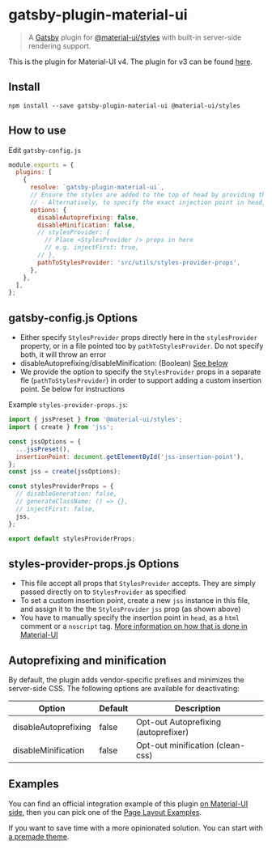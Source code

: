 # gatsby-plugin-material-ui

> A [Gatsby](https://github.com/gatsbyjs/gatsby) plugin for
> [@material-ui/styles](https://github.com/mui-org/material-ui) with
> built-in server-side rendering support.

This is the plugin for Material-UI v4. The plugin for v3 can be found [here](https://github.com/hupe1980/gatsby-plugin-material-ui/tree/v1.2.5).

## Install

`npm install --save gatsby-plugin-material-ui @material-ui/styles`

## How to use

Edit `gatsby-config.js`

```js
module.exports = {
  plugins: [
    {
      resolve: `gatsby-plugin-material-ui`,
      // Ensure the styles are added to the top of head by providing the `injectFirst: true` option in a `stylesProvider` property (see below)
      // - Alternatively, to specify the exact injection point in head, include the `pathToStylesProvider` property pointing to a config file (e.g. src/utils/styles-provider-props)
      options: {
        disableAutoprefixing: false,
        disableMinification: false,
        // stylesProvider: {
          // Place <StylesProvider /> props in here
          // e.g. injectFirst: true,
        // },
        pathToStylesProvider: 'src/utils/styles-provider-props',
      },
    },
  ],
};
```

## gatsby-config.js Options

- Either specify `StylesProvider` props directly here in the `stylesProvider` property, or in a file pointed too by `pathToStylesProvider`. Do not specify both, it will throw an error
- disableAutoprefixing/disableMinification: (Boolean) [See below](#autoprefixing-and-minification)
- We provide the option to specify the `StylesProvider` props in a separate fle (`pathToStylesProvider`) in order to support adding a custom insertion point. Se below for instructions

Example `styles-provider-props.js`:

```js
import { jssPreset } from '@material-ui/styles';
import { create } from 'jss';

const jssOptions = {
  ...jssPreset(),
  insertionPoint: document.getElementById('jss-insertion-point'),
};
const jss = create(jssOptions);

const stylesProviderProps = {
  // disableGeneration: false,
  // generateClassName: () => {},
  // injectFirst: false,
  jss,
};

export default stylesProviderProps;
```

## styles-provider-props.js Options

- This file accept all props that `StylesProvider` accepts. They are simply passed directly on to `StylesProvider` as specified
- To set a custom insertion point, create a new `jss` instance in this file, and assign it to the the `StylesProvider` `jss` prop (as shown above)
- You have to manually specify the insertion point in `head`, as a `html` comment or a `noscript` tag. [More information on how that is done in Material-UI](https://material-ui.com/customization/css-in-js/#css-injection-order)

## Autoprefixing and minification

By default, the plugin adds vendor-specific prefixes and minimizes the server-side CSS. The following options are available for deactivating:

| Option               | Default | Description                          |
| -------------------- | ------- | ------------------------------------ |
| disableAutoprefixing | false   | Opt-out Autoprefixing (autoprefixer) |
| disableMinification  | false   | Opt-out minification (clean-css)     |

## Examples

You can find an official integration example of this plugin [on Material-UI side](https://github.com/mui-org/material-ui/tree/master/examples/gatsby), then you can pick one of the [Page Layout Examples](https://material-ui.com/getting-started/page-layout-examples/).

If you want to save time with a more opinionated solution. You can start with [a premade theme](https://github.com/hupe1980/gatsby-theme-material-ui).